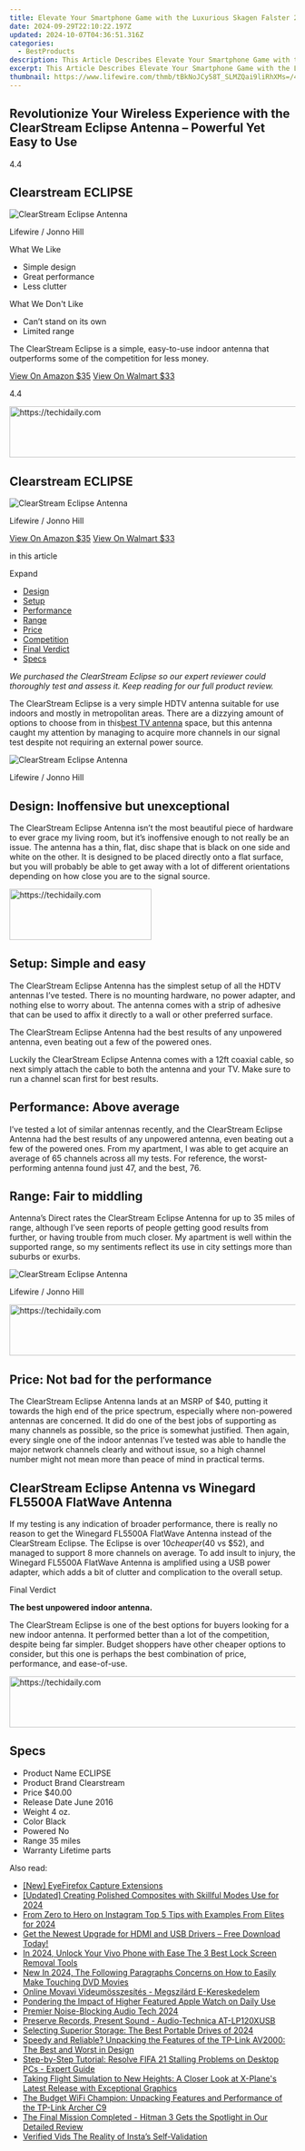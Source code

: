 ```yaml
---
title: Elevate Your Smartphone Game with the Luxurious Skagen Falster 2 – The Stylish Contender to Apple's Crown
date: 2024-09-29T22:10:22.197Z
updated: 2024-10-07T04:36:51.316Z
categories:
  - BestProducts
description: This Article Describes Elevate Your Smartphone Game with the Luxurious Skagen Falster 2 – The Stylish Contender to Apple's Crown
excerpt: This Article Describes Elevate Your Smartphone Game with the Luxurious Skagen Falster 2 – The Stylish Contender to Apple's Crown
thumbnail: https://www.lifewire.com/thmb/tBkNoJCy58T_SLMZQai9liRhXMs=/400x300/filters:no_upscale():max_bytes(150000):strip_icc():format(webp)/_hero_SQ_2LW4157747-1-c130be307a344dd4ad988a6bdca91774.jpg
---
```


## Revolutionize Your Wireless Experience with the ClearStream Eclipse Antenna – Powerful Yet Easy to Use

4.4

## Clearstream ECLIPSE

![ClearStream Eclipse Antenna](https://www.lifewire.com/thmb/C1hoQetKMx7bAHqwsQ9gt0Fz_S0=/1000x1000/filters:no_upscale():max_bytes(150000):strip_icc():format(webp)/1LW4078201-AntennasDirect_TVAntennas_Eclipse_HeroSquare-79582ad545a44cf1993681dff0c33449.jpg)

Lifewire / Jonno Hill

 What We Like

* Simple design
* Great performance
* Less clutter

 What We Don't Like

* Can’t stand on its own
* Limited range

 The ClearStream Eclipse is a simple, easy-to-use indoor antenna that outperforms some of the competition for less money.

[View On Amazon $35](https://www.amazon.com/dp/B01HQ4BRIG/?tag=lifewire-onsite-prod-20&ascsubtag=4843098%7Cnd0143d72158b4d609e6ef9a213c7445e18%7CB01HQ4BRIG) [View On Walmart $33](https://www.walmart.com/ip/Antennas-Direct-ECL-Clear-Stream-Eclipse-Sure-Grip-Indoor-HDTV-Antenna/146091443?slfpid=3)

4.4

<!-- affiliate ads begin -->
<a href="https://appsumo.8odi.net/c/5597632/2123750/7443" target="_top" id="2123750">
  <img src="//a.impactradius-go.com/display-ad/7443-2123750" border="0" alt="https://techidaily.com" width="728" height="90"/>
</a>
<img height="0" width="0" src="https://appsumo.8odi.net/i/5597632/2123750/7443" style="position:absolute;visibility:hidden;" border="0" />
<!-- affiliate ads end -->

## Clearstream ECLIPSE

![ClearStream Eclipse Antenna](https://www.lifewire.com/thmb/0gXsFyigpZzsnNAEj3tIrKImB8M=/450x450/filters:no_upscale():max_bytes(150000):strip_icc():format(webp)/1LW4078201-AntennasDirect_TVAntennas_Eclipse_HeroSquare-79582ad545a44cf1993681dff0c33449.jpg)

Lifewire / Jonno Hill

[View On Amazon $35](https://www.amazon.com/dp/B01HQ4BRIG/?tag=lifewire-onsite-prod-20&ascsubtag=4843098%7Cnd0143d72158b4d609e6ef9a213c7445e18%7CB01HQ4BRIG) [View On Walmart $33](https://www.walmart.com/ip/Antennas-Direct-ECL-Clear-Stream-Eclipse-Sure-Grip-Indoor-HDTV-Antenna/146091443?slfpid=3)

 in this article

 Expand

* [Design](https://www.lifewire.com/#toc-design-inoffensive-but-unexceptional)
* [Setup](https://www.lifewire.com/#toc-setup-simple-and-easy)
* [Performance](https://www.lifewire.com/#toc-performance-above-average)
* [Range](https://www.lifewire.com/#toc-range-fair-to-middling)
* [Price](https://www.lifewire.com/#toc-price-not-bad-for-the-performance)
* [Competition](https://www.lifewire.com/#toc-clearstream-eclipse-antenna-vs-winegard-fl5500a-flatwave-antenna)
* [Final Verdict](https://www.lifewire.com/#toc-final-verdict)
* [Specs](https://www.lifewire.com/#toc-full-spec)

 _We purchased the ClearStream Eclipse so our expert reviewer could thoroughly test and assess it. Keep reading for our full product review._

 The ClearStream Eclipse is a very simple HDTV antenna suitable for use indoors and mostly in metropolitan areas. There are a dizzying amount of options to choose from in this[best TV antenna](https://www.lifewire.com/best-tv-antennas-to-buy-4078201) space, but this antenna caught my attention by managing to acquire more channels in our signal test despite not requiring an external power source.

![ClearStream Eclipse Antenna](https://www.lifewire.com/thmb/AbdriPZwiRfd8iHxT9N5E6Ae2hk=/1500x0/filters:no_upscale():max_bytes(150000):strip_icc():format(webp)/1LW4078201-AntennasDirect_TVAntennas_Eclipse_03-d434cf7b4c5f4f73b08c8c220fd0d43e.jpg)

 Lifewire / Jonno Hill

## **Design: Inoffensive but unexceptional**

 The ClearStream Eclipse Antenna isn’t the most beautiful piece of hardware to ever grace my living room, but it’s inoffensive enough to not really be an issue. The antenna has a thin, flat, disc shape that is black on one side and white on the other. It is designed to be placed directly onto a flat surface, but you will probably be able to get away with a lot of different orientations depending on how close you are to the signal source.

<!-- affiliate ads begin -->
<a href="https://aligracehair.sjv.io/c/5597632/2135354/19272" target="_top" id="2135354">
  <img src="//a.impactradius-go.com/display-ad/19272-2135354" border="0" alt="https://techidaily.com" width="250" height="90"/>
</a>
<img height="0" width="0" src="https://aligracehair.sjv.io/i/5597632/2135354/19272" style="position:absolute;visibility:hidden;" border="0" />
<!-- affiliate ads end -->

## **Setup: Simple and easy**

 The ClearStream Eclipse Antenna has the simplest setup of all the HDTV antennas I’ve tested. There is no mounting hardware, no power adapter, and nothing else to worry about. The antenna comes with a strip of adhesive that can be used to affix it directly to a wall or other preferred surface.

 The ClearStream Eclipse Antenna had the best results of any unpowered antenna, even beating out a few of the powered ones.

 Luckily the ClearStream Eclipse Antenna comes with a 12ft coaxial cable, so next simply attach the cable to both the antenna and your TV. Make sure to run a channel scan first for best results.

## **Performance: Above average**

 I’ve tested a lot of similar antennas recently, and the ClearStream Eclipse Antenna had the best results of any unpowered antenna, even beating out a few of the powered ones. From my apartment, I was able to get acquire an average of 65 channels across all my tests. For reference, the worst-performing antenna found just 47, and the best, 76\.

## **Range: Fair to middling**

 Antenna’s Direct rates the ClearStream Eclipse Antenna for up to 35 miles of range, although I’ve seen reports of people getting good results from further, or having trouble from much closer. My apartment is well within the supported range, so my sentiments reflect its use in city settings more than suburbs or exurbs.

![ClearStream Eclipse Antenna](https://www.lifewire.com/thmb/i57THpEHitQ6h-N5c-bgGLEHwJs=/1500x0/filters:no_upscale():max_bytes(150000):strip_icc():format(webp)/1LW4078201-AntennasDirect_TVAntennas_Eclipse_04-6ea1dbbe93374539876c7e76dcebb18e.jpg)

 Lifewire / Jonno Hill

<!-- affiliate ads begin -->
<a href="https://aligracehair.sjv.io/c/5597632/1915810/19272" target="_top" id="1915810">
  <img src="//a.impactradius-go.com/display-ad/19272-1915810" border="0" alt="https://techidaily.com" width="728" height="90"/>
</a>
<img height="0" width="0" src="https://aligracehair.sjv.io/i/5597632/1915810/19272" style="position:absolute;visibility:hidden;" border="0" />
<!-- affiliate ads end -->

## **Price: Not bad for the performance**

 The ClearStream Eclipse Antenna lands at an MSRP of $40, putting it towards the high end of the price spectrum, especially where non-powered antennas are concerned. It did do one of the best jobs of supporting as many channels as possible, so the price is somewhat justified. Then again, every single one of the indoor antennas I’ve tested was able to handle the major network channels clearly and without issue, so a high channel number might not mean more than peace of mind in practical terms.

## **ClearStream Eclipse Antenna vs Winegard FL5500A FlatWave Antenna**

 If my testing is any indication of broader performance, there is really no reason to get the Winegard FL5500A FlatWave Antenna instead of the ClearStream Eclipse. The Eclipse is over $10 cheaper ($40 vs $52), and managed to support 8 more channels on average. To add insult to injury, the Winegard FL5500A FlatWave Antenna is amplified using a USB power adapter, which adds a bit of clutter and complication to the overall setup.

 Final Verdict

**The best unpowered indoor antenna.**

 The ClearStream Eclipse is one of the best options for buyers looking for a new indoor antenna. It performed better than a lot of the competition, despite being far simpler. Budget shoppers have other cheaper options to consider, but this one is perhaps the best combination of price, performance, and ease-of-use.

<!-- affiliate ads begin -->
<a href="https://ephamedtechinc.pxf.io/c/5597632/2130528/26400" target="_top" id="2130528">
  <img src="//a.impactradius-go.com/display-ad/26400-2130528" border="0" alt="https://techidaily.com" width="728" height="90"/>
</a>
<img height="0" width="0" src="https://ephamedtechinc.pxf.io/i/5597632/2130528/26400" style="position:absolute;visibility:hidden;" border="0" />
<!-- affiliate ads end -->

## Specs

* Product Name  ECLIPSE
* Product Brand  Clearstream
* Price  $40.00
* Release Date  June 2016
* Weight  4 oz.
* Color  Black
* Powered  No
* Range  35 miles
* Warranty  Lifetime parts

<ins class="adsbygoogle"
     style="display:block"
     data-ad-format="autorelaxed"
     data-ad-client="ca-pub-7571918770474297"
     data-ad-slot="1223367746"></ins>

<ins class="adsbygoogle"
     style="display:block"
     data-ad-client="ca-pub-7571918770474297"
     data-ad-slot="8358498916"
     data-ad-format="auto"
     data-full-width-responsive="true"></ins>

<span class="atpl-alsoreadstyle">Also read:</span>
<div><ul>
<li><a href="https://screen-capture.techidaily.com/new-eyefirefox-capture-extensions/"><u>[New] EyeFirefox Capture Extensions</u></a></li>
<li><a href="https://screen-mirroring-recording.techidaily.com/updated-creating-polished-composites-with-skillful-modes-use-for-2024/"><u>[Updated] Creating Polished Composites with Skillful Modes Use for 2024</u></a></li>
<li><a href="https://instagram-video-files.techidaily.com/from-zero-to-hero-on-instagram-top-5-tips-with-examples-from-elites-for-2024/"><u>From Zero to Hero on Instagram Top 5 Tips with Examples From Elites for 2024</u></a></li>
<li><a href="https://win-dash.techidaily.com/get-the-newest-upgrade-for-hdmi-and-usb-drivers-free-download-today/"><u>Get the Newest Upgrade for HDMI and USB Drivers – Free Download Today!</u></a></li>
<li><a href="https://android-unlock.techidaily.com/in-2024-unlock-your-vivo-phone-with-ease-the-3-best-lock-screen-removal-tools-by-drfone-android/"><u>In 2024, Unlock Your Vivo Phone with Ease The 3 Best Lock Screen Removal Tools</u></a></li>
<li><a href="https://ai-video-tools.techidaily.com/new-in-2024-the-following-paragraphs-concerns-on-how-to-easily-make-touching-dvd-movies/"><u>New In 2024, The Following Paragraphs Concerns on How to Easily Make Touching DVD Movies</u></a></li>
<li><a href="https://technical-tips.techidaily.com/online-movavi-videumosszesites-megszilard-e-kereskedelem/"><u>Online Movavi Vídeumösszesítés - Megszilárd E-Kereskedelem</u></a></li>
<li><a href="https://buynow-tips.techidaily.com/pondering-the-impact-of-higher-featured-apple-watch-on-daily-use/"><u>Pondering the Impact of Higher Featured Apple Watch on Daily Use</u></a></li>
<li><a href="https://buynow-tips.techidaily.com/premier-noise-blocking-audio-tech-2024/"><u>Premier Noise-Blocking Audio Tech 2024</u></a></li>
<li><a href="https://buynow-tips.techidaily.com/preserve-records-present-sound-audio-technica-at-lp120xusb/"><u>Preserve Records, Present Sound - Audio-Technica AT-LP120XUSB</u></a></li>
<li><a href="https://buynow-tips.techidaily.com/selecting-superior-storage-the-best-portable-drives-of-2024/"><u>Selecting Superior Storage: The Best Portable Drives of 2024</u></a></li>
<li><a href="https://buynow-tips.techidaily.com/speedy-and-reliable-unpacking-the-features-of-the-tp-link-av2000-the-best-and-worst-in-design/"><u>Speedy and Reliable? Unpacking the Features of the TP-Link AV2000: The Best and Worst in Design</u></a></li>
<li><a href="https://program-issues.techidaily.com/step-by-step-tutorial-resolve-fifa-21-stalling-problems-on-desktop-pcs-expert-guide/"><u>Step-by-Step Tutorial: Resolve FIFA 21 Stalling Problems on Desktop PCs - Expert Guide</u></a></li>
<li><a href="https://buynow-tips.techidaily.com/taking-flight-simulation-to-new-heights-a-closer-look-at-x-planes-latest-release-with-exceptional-graphics/"><u>Taking Flight Simulation to New Heights: A Closer Look at X-Plane's Latest Release with Exceptional Graphics</u></a></li>
<li><a href="https://buynow-tips.techidaily.com/the-budget-wifi-champion-unpacking-features-and-performance-of-the-tp-link-archer-c9/"><u>The Budget WiFi Champion: Unpacking Features and Performance of the TP-Link Archer C9</u></a></li>
<li><a href="https://buynow-tips.techidaily.com/the-final-mission-completed-hitman-3-gets-the-spotlight-in-our-detailed-review/"><u>The Final Mission Completed - Hitman 3 Gets the Spotlight in Our Detailed Review</u></a></li>
<li><a href="https://instagram-videos.techidaily.com/verified-vids-the-reality-of-instas-self-validation/"><u>Verified Vids The Reality of Insta’s Self-Validation</u></a></li>
</ul></div>


